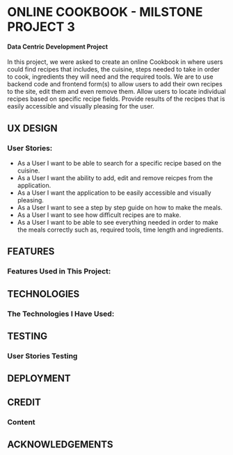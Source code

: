 # ONLINE COOKBOOK - MILSTONE PROJECT 3
 
#### Data Centric Development Project

In this project, we were asked to create an online Cookbook in where users could find recipes that includes, the cuisine, steps needed 
to take in order to cook, ingredients they will need and the required tools. We are to use backend code and frontend form(s) to allow
users to add their own recipes to the site, edit them and even remove them. Allow users to locate individual recipes based on specific
recipe fields. Provide results of the recipes that is easily accessible and visually pleasing for the user.

## UX DESIGN


### User Stories:

- As a User I want to be able to search for a specific recipe based on the cuisine.
- As a User I want the ability to add, edit and remove reicpes from the application.
- As a User I want the application to be easily accessible and visually pleasing.
- As a User I want to see a step by step guide on how to make the meals.
- As a User I want to see how difficult recipes are to make.
- As a User I want to be able to see everything needed in order to make the meals correctly such as, required tools, time length and ingredients.

## FEATURES

### Features Used in This Project:


## TECHNOLOGIES

### The Technologies I Have Used:


## TESTING


### User Stories Testing


## DEPLOYMENT


## CREDIT


### Content


## ACKNOWLEDGEMENTS